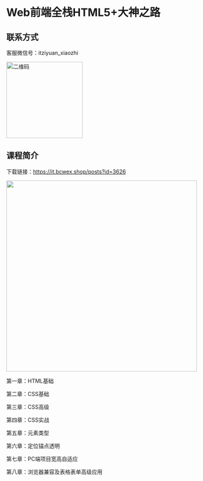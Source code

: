 # Web前端全栈HTML5+大神之路

## 联系方式

客服微信号：itziyuan_xiaozhi

<img src="https://ziyuanyun.oss-cn-guangzhou.aliyuncs.com/common/20240614073449/666b82192834a.jpg" width="200" height="200" alt="二维码">

## 课程简介

下载链接：https://it.bcwex.shop/posts?id=3626

<img src="https://ziyuanyun.oss-cn-guangzhou.aliyuncs.com/yun/20240515185240/664493f88cc35.jpg" width="500" alt="">

  

 第一章：HTML基础

 第二章：CSS基础

 第三章：CSS高级

 第四章：CSS实战

 第五章：元素类型

 第六章：定位锚点透明

 第七章：PC端项目宽高自适应

 第八章：浏览器兼容及表格表单高级应用

  